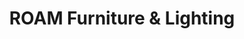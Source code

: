 ---
title: "ROAM Furniture & Lighting"
url: /minneapolis/roam-furniture-und-lighting/
shop: Möbel
---